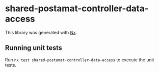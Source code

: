 # shared-postamat-controller-data-access

This library was generated with [Nx](https://nx.dev).

## Running unit tests

Run `nx test shared-postamat-controller-data-access` to execute the unit tests.
